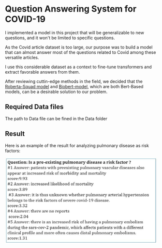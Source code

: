 # Question Answering System for COVID-19
I implemented a model in this project that will be generalizable to new questions, and it won't be limited to specific questions.

As the Covid article dataset is too large, our purpose was to build a model that can almost answer most of the questions related to Covid among these versatile articles.

I use this considerable dataset as a context to fine-tune transformers and extract  favorable answers from them. 

After reviewing cuttin-edge methods in the field, we decided that the [Roberta-Squad model](https://huggingface.co/deepset/roberta-base-squad2) and [Biobert-model](https://huggingface.co/clagator/biobert_squad2_cased), which are both Bert-Based models, can be a desirable solution to our problem.


## Required Data files
The path to Data file can be fined in the Data folder

## Result
Here is an example of the result for analyzing pulmonary disease as risk factors:

![this](Images/Covid19RiskFactors.JPG)
